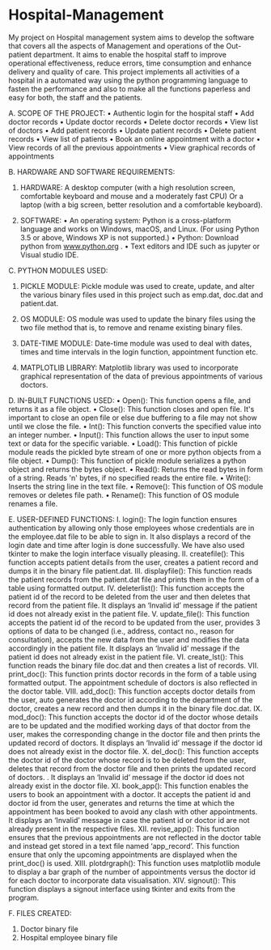# Hospital-Management

My project on Hospital management system aims to develop the software that covers all the aspects of Management and operations of the Out-patient department. It aims to enable the hospital staff to improve operational effectiveness, reduce errors, time consumption and enhance delivery and quality of care. 
This project implements all activities of a hospital in a automated way using the python programming language to fasten the performance and also to make all the functions paperless and easy for both, the staff and the patients. 

A. SCOPE OF THE PROJECT:
•	Authentic login for the hospital staff
•	Add doctor records
•	Update doctor records
•	Delete doctor records
•	View list of doctors
•	Add patient records
•	Update patient records
•	Delete patient records
•	View list of patients
•	Book an online appointment with a doctor
•	View records of all the previous appointments
•	View graphical records of appointments

B. HARDWARE AND SOFTWARE REQUIREMENTS:

1.	HARDWARE:
A desktop computer (with a high resolution screen, comfortable keyboard and mouse and a moderately fast CPU)
Or a laptop (with a big screen, better resolution and a comfortable keyboard).

2.	SOFTWARE:
•	An operating system:  Python is a cross-platform language and works on Windows, macOS, and Linux. (For using Python 3.5 or above, Windows XP is not supported.)
•	Python: Download python from www.python.org .
•	Text editors and IDE such as jupyter or Visual studio IDE.

C. PYTHON MODULES USED:

1.	PICKLE MODULE:
Pickle module was used to create, update, and alter the various binary files used in this project such as emp.dat, doc.dat and patient.dat.

2.	OS MODULE:
OS module was used to update the binary files using the two file method that is, to remove and rename existing binary files.

3.	DATE-TIME MODULE:
Date-time module was used to deal with dates, times and time intervals in the login function, appointment function etc.

4.	MATPLOTLIB LIBRARY:
Matplotlib library was used to incorporate graphical representation of the data of previous appointments of various doctors.

D. IN-BUILT FUNCTIONS USED:
•	Open(): This function opens a file, and returns it as a file object. 
•	Close(): This function closes and open file. It's important to close an open file or else due buffering to a file may not show until we close the file.
•	Int(): This function converts the specified value into an integer number. 
•	Input(): This function allows the user to input some text or data for the specific variable. 
•	Load(): This function of pickle module reads the pickled byte stream of one or more python objects from a file object. 
•	Dump(): This function of pickle module serializes a python object and returns the bytes object. 
•	Read(): Returns the read bytes in form of a string. Reads 'n' bytes, if no specified reads the entire file. 
•	Write(): Inserts the string line in the text file. 
•	Remove(): This function of OS module removes or deletes file path. 
•	Rename(): This function of OS module renames a file.

E. USER-DEFINED FUNCTIONS:
I.	login(): The login function ensures authentication by allowing only those employees whose credentials are in the employee.dat file to be able to sign in. It also displays a record of the login date and time after login is done successfully. We have also used tkinter to make the login interface visually pleasing.
II.	 createfile():  This function accepts patient details from the user, creates a patient record and dumps it in the binary file patient.dat. 
III.	displayfile(): This function reads the patient records from the patient.dat file and prints them in the form of a table using formatted output.
IV.	deleterlist(): This function accepts the patient id of the record to be deleted from the user and then deletes that record from the patient file. It displays an ‘Invalid id’ message if the patient id does not already exist in the patient file.
V.	update_file(): This function accepts the patient id of the record to be updated from the user, provides 3 options of data to be changed (i.e., address, contact no., reason for consultation), accepts the new data from the user and modifies the data accordingly in the patient file. It displays an ‘Invalid id’ message if the patient id does not already exist in the patient file.
VI.	 create_lst(): This function reads the binary file doc.dat and then creates a list of records.
VII.	 print_doc(): This function prints doctor records in the form of a table using formatted output. The appointment schedule of doctors is also reflected in the doctor table.
VIII.	add_doc(): This function accepts doctor details from the user, auto generates the doctor id according to the department of the doctor, creates a new record and then dumps it in the binary file doc.dat. 
IX.	mod_doc(): This function accepts the doctor id of the doctor whose details are to be updated and the modified working days of that doctor from the user, makes the corresponding change in the doctor file and then prints the updated record of doctors. It displays an ‘Invalid id’ message if the doctor id does not already exist in the doctor file.
X.	del_doc(): This function accepts the doctor id of the doctor whose record is to be deleted from the user, deletes that record from the doctor file and then prints the updated record of doctors. . It displays an ‘Invalid id’ message if the doctor id does not already exist in the doctor file.
XI.	book_app(): This function enables the users to book an appointment with a doctor. It accepts the patient id and doctor id from the user, generates and returns the time at which the appointment has been booked to avoid any clash with other appointments. It displays an ‘Invalid’ message in case the patient id or doctor id are not already present in the respective files.
XII.	revise_app(): This function ensures that the previous appointments are not reflected in the doctor table and instead get stored in a text file named ‘app_record’. This function ensure that only the upcoming appointments are displayed when the print_doc() is used. 
XIII.	plotdrgraph(): This function uses matplotlib module to display a bar graph of the number of appointments versus the doctor id for each doctor to incorporate data visualisation.
XIV.	signout(): This function displays a signout interface using tkinter and exits from the program.

F. FILES CREATED:
1. Doctor binary file
2. Hospital employee binary file
